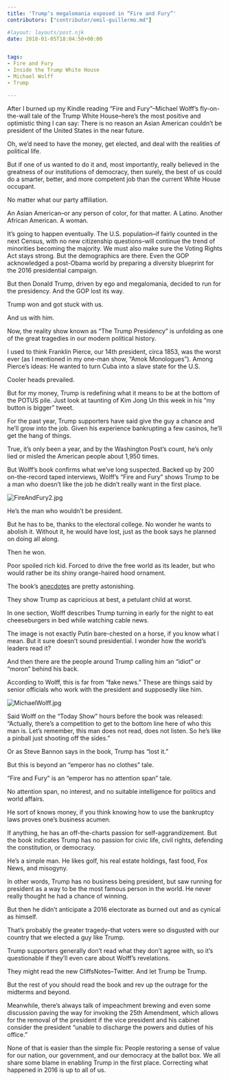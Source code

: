 ```yaml
---
title: 'Trump’s megalomania exposed in “Fire and Fury”'
contributors: ["contributor/emil-guillermo.md"]

#layout: layouts/post.njk
date: 2018-01-05T18:04:50+00:00


tags:
- Fire and Fury
- Inside the Trump White House
- Michael Wolff
- Trump

---
```


After I burned up my Kindle reading “Fire and Fury”–Michael Wolff’s
fly-on-the-wall tale of the Trump White House–here’s the most positive and
optimistic thing I can say: There is no reason an Asian American couldn’t be
president of the United States in the near future.

Oh, we’d need to have the money, get elected, and deal with the realities of
political life.

But if one of us wanted to do it and, most importantly, really believed in the
greatness of our institutions of democracy, then surely, the best of us could do
a smarter, better, and more competent job than the current White House occupant.

No matter what our party affiliation.

An Asian American–or any person of color, for that matter. A Latino. Another
African American. A woman.

It’s going to happen eventually. The U.S. population–if fairly counted in the
next Census, with no new citizenship questions–will continue the trend of
minorities becoming the majority. We must also make sure the Voting Rights Act
stays strong. But the demographics are there. Even the GOP acknowledged a
post-Obama world by preparing a diversity blueprint for the 2016 presidential
campaign.

But then Donald Trump, driven by ego and megalomania, decided to run for the
presidency. And the GOP lost its way.

Trump won and got stuck with us.

And us with him.

Now, the reality show known as “The Trump Presidency” is unfolding as one of the
great tragedies in our modern political history.

I used to think Franklin Pierce, our 14th president, circa 1853, was the worst
ever (as I mentioned in my one-man show, “Amok Monologues”). Among Pierce’s
ideas: He wanted to turn Cuba into a slave state for the U.S.

Cooler heads prevailed.

But for my money, Trump is redefining what it means to be at the bottom of the
POTUS pile. Just look at taunting of Kim Jong Un this week in his “my button is
bigger” tweet.

For the past year, Trump supporters have said give the guy a chance and he’ll
grow into the job. Given his experience bankrupting a few casinos, he’ll get the
hang of things.

True, it’s only been a year, and by the Washington Post’s count, he’s only lied
or misled the American people about 1,950 times.

But Wolff’s book confirms what we’ve long suspected. Backed up by 200
on-the-record taped interviews, Wolff’s “Fire and Fury” shows Trump to be a man
who doesn’t like the job he didn’t really want in the first place.

![FireAndFury2.jpg](/uploads/FireAndFury2.jpg)

He’s the man who wouldn’t be president.

But he has to be, thanks to the electoral college. No wonder he wants to abolish
it. Without it, he would have lost, just as the book says he planned on doing
all along.

Then he won.

Poor spoiled rich kid. Forced to drive the free world as its leader, but who
would rather be its shiny orange-haired hood ornament.

The book’s
[anecdotes](https://nymag.com/daily/intelligencer/2018/01/michael-wolff-fire-and-fury-book-donald-trump.html)
are pretty astonishing.

They show Trump as capricious at best, a petulant child at worst.

In one section, Wolff describes Trump turning in early for the night to eat
cheeseburgers in bed while watching cable news.

The image is not exactly Putin bare-chested on a horse, if you know what I mean.
But it sure doesn’t sound presidential. I wonder how the world’s leaders read
it?

And then there are the people around Trump calling him an “idiot” or “moron”
behind his back.

According to Wolff, this is far from “fake news.” These are things said by
senior officials who work with the president and supposedly like him.

![MichaelWolff.jpg](/uploads/MichaelWolff.jpg)

Said Wolff on the “Today Show” hours before the book was released: “Actually,
there’s a competition to get to the bottom line here of who this man is. Let’s
remember, this man does not read, does not listen. So he’s like a pinball just
shooting off the sides.”

Or as Steve Bannon says in the book, Trump has “lost it.”

But this is beyond an “emperor has no clothes” tale.

“Fire and Fury” is an “emperor has no attention span” tale.

No attention span, no interest, and no suitable intelligence for politics and
world affairs.

He sort of knows money, if you think knowing how to use the bankruptcy laws
proves one’s business acumen.

If anything, he has an off-the-charts passion for self-aggrandizement. But the
book indicates Trump has no passion for civic life, civil rights, defending the
constitution, or democracy.

He’s a simple man. He likes golf, his real estate holdings, fast food, Fox News,
and misogyny.

In other words, Trump has no business being president, but saw running for
president as a way to be the most famous person in the world. He never really
thought he had a chance of winning.

But then he didn’t anticipate a 2016 electorate as burned out and as cynical as
himself.

That’s probably the greater tragedy–that voters were so disgusted with our
country that we elected a guy like Trump.

Trump supporters generally don’t read what they don’t agree with, so it’s
questionable if they’ll even care about Wolff’s revelations.

They might read the new CliffsNotes–Twitter. And let Trump be Trump.

But the rest of you should read the book and rev up the outrage for the midterms
and beyond.

Meanwhile, there’s always talk of impeachment brewing and even some discussion
paving the way for invoking the 25th Amendment, which allows for the removal of
the president if the vice president and his cabinet consider the president
“unable to discharge the powers and duties of his office.”

None of that is easier than the simple fix: People restoring a sense of value
for our nation, our government, and our democracy at the ballot box. We all
share some blame in enabling Trump  in the first place. Correcting what happened
in 2016 is up to all of us.
